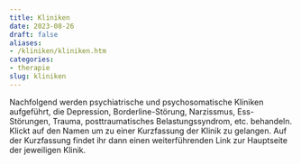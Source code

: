 ```yaml
---
title: Kliniken
date: 2023-08-26
draft: false
aliases:
- /kliniken/kliniken.htm
categories:
- therapie
slug: kliniken
---
```

Nachfolgend werden
psychiatrische und psychosomatische Kliniken aufgeführt,
die Depression,
Borderline-Störung, Narzissmus, Ess-Störungen, Trauma, posttraumatisches
Belastungssyndrom, etc. behandeln.
Klickt auf den Namen um zu einer
Kurzfassung der Klinik zu gelangen. Auf der Kurzfassung findet ihr dann einen
weiterführenden Link zur Hauptseite der jeweiligen Klinik.
